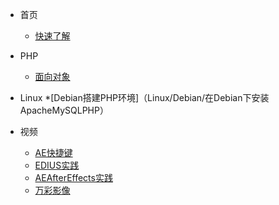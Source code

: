 * 首页
  * [快速了解](README)

* PHP
   * [面向对象](PHP/PHP面向对象)

* Linux
   *[Debian搭建PHP环境]（Linux/Debian/在Debian下安装 ApacheMySQLPHP）

* 视频
  * [AE快捷键](Video/AE快捷键)
  * [EDIUS实践](Video/EDIUS实践)
  * [AEAfterEffects实践](Video/AEAfterEffects实践)
  * [万彩影像](Video/万彩影像大师送特别版会员)

